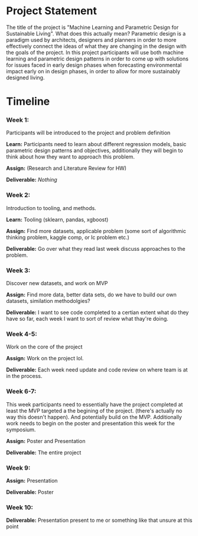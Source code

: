 # Project Statement

The title of the project is "Machine Learning and Parametric Design for Sustainable Living". What does this actually mean? Parametric design is a paradigm used by architects, designers and planners in order to more effectively connect the ideas of what they are changing in the design with the goals of the project. In this project participants will use both machine learning and parametric design patterns in order to come up with solutions for issues faced in early design phases when forecasting environmental impact early on in design phases, in order to allow for more sustainably designed living.

# Timeline

### Week 1: 

Participants will be introduced to the project and problem definition 

**Learn:** Participants need to learn about different regression models, basic parametric design patterns and objectives, additionally they will begin to think about how they want to approach this problem.

**Assign:** (Research and Literature Review for HW)

**Deliverable:** *Nothing* 


### Week 2:

Introduction to tooling, and methods. 

**Learn:** Tooling (sklearn, pandas, xgboost) 

**Assign:** Find more datasets, applicable problem (some sort of algorithmic thinking problem, kaggle comp, or lc problem etc.) 

**Deliverable:** Go over what they read last week discuss approaches to the problem.

### Week 3:

Discover new datasets, and work on MVP

**Assign:** Find more data, better data sets, do we have to build our own datasets, similation methodolgies?

**Deliverable:** I want to see code completed to a certian extent what do they have so far, each week I want to sort of review what thay're doing.

### Week 4-5:

Work on the core of the project

**Assign:** Work on the project lol.

**Deliverable:** Each week need update and code review on where team is at in the process.

### Week 6-7:

This week participants need to essentially have the project completed at least the MVP targeted a the begining of the project. (there's actually no way this doesn't happen). And potentially build on the MVP. Additionally work needs to begin on the poster and presentation this week for the symposium. 

**Assign:** Poster and Presentation 

**Deliverable:** The entire project


### Week 9:

**Assign:** Presentation 

**Deliverable:** Poster


### Week 10:

**Deliverable:** Presentation present to me or something like that unsure at this point


